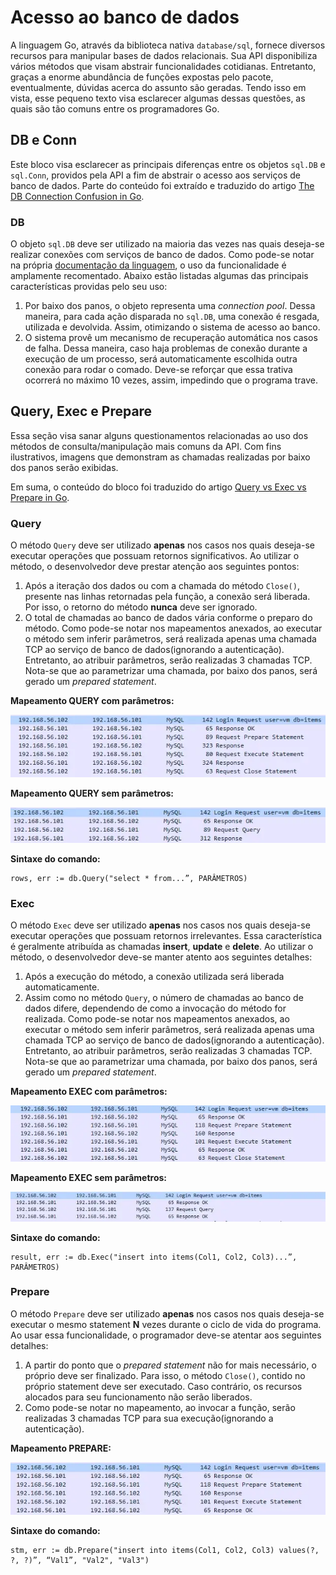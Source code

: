 # Acesso ao banco de dados
A linguagem Go, através da biblioteca nativa `database/sql`, fornece diversos recursos para manipular bases de dados relacionais. Sua API disponibiliza vários métodos que visam abstrair funcionalidades cotidianas. Entretanto, graças a enorme abundância de funções expostas pelo pacote, eventualmente, dúvidas acerca do assunto são geradas. Tendo isso em vista, esse pequeno texto visa esclarecer algumas dessas questões, as quais são tão comuns entre os programadores Go.

## DB e Conn
Este bloco visa esclarecer as principais diferenças entre os objetos `sql.DB` e `sql.Conn`, providos pela API a fim de abstrair o acesso aos serviços de banco de dados. Parte do conteúdo foi extraído e traduzido do artigo [The DB Connection Confusion in Go](https://aloksinhanov.medium.com/the-db-connection-confusion-in-go-d48574c399c5 "The DB Connection Confusion in Go").

### DB
O objeto `sql.DB` deve ser utilizado na maioria das vezes nas quais deseja-se realizar conexões com serviços de banco de dados. Como pode-se notar na própria [documentação da linguagem](https://go.dev/doc/database/manage-connections "documentação da linguagem"), o uso da funcionalidade é amplamente recomentado. Abaixo estão listadas algumas das principais características providas pelo seu uso:

1. Por baixo dos panos, o objeto representa uma _connection pool_. Dessa maneira, para cada ação disparada no `sql.DB`, uma conexão é resgada, utilizada e devolvida. Assim, otimizando o sistema de acesso ao banco.
2. O sistema provê um mecanismo de recuperação automática nos casos de falha. Dessa maneira, caso haja problemas de conexão durante a execução de um processo, será automaticamente escolhida outra conexão para rodar o comado. Deve-se reforçar que essa trativa ocorrerá no máximo 10 vezes, assim, impedindo que o programa trave.

## Query, Exec e Prepare
Essa seção visa sanar alguns questionamentos relacionadas ao uso dos métodos de consulta/manipulação mais comuns da API. Com fins ilustrativos, imagens que demonstram as chamadas realizadas por baixo dos panos serão exibidas.

Em suma, o conteúdo do bloco foi traduzido do artigo [Query vs Exec vs Prepare in Go](https://aloksinhanov.medium.com/query-vs-exec-vs-prepare-in-golang-e7c49212c36c "Query vs Exec vs Prepare in Go").

### Query
O método `Query` deve ser utilizado **apenas** nos casos nos quais deseja-se executar operações que possuam retornos significativos. Ao utilizar o método, o desenvolvedor deve prestar atenção aos seguintes pontos:

1. Após a iteração dos dados ou com a chamada do método `Close()`, presente nas linhas retornadas pela função, a conexão será liberada. Por isso, o retorno do método **nunca** deve ser ignorado.
2. O total de chamadas ao banco de dados vária conforme o preparo do método. Como pode-se notar nos mapeamentos anexados, ao executar o método sem inferir parâmetros, será realizada apenas uma chamada TCP ao serviço de banco de dados(ignorando a autenticação). Entretanto, ao atribuir parâmetros, serão realizadas 3 chamadas TCP. Nota-se que ao parametrizar uma chamada, por baixo dos panos, será gerado um _prepared statement_.

**Mapeamento QUERY com parâmetros:**

![Mapeamento QUERY com parâmetros](mapeamento-query-com-params.webp "Mapeamento QUERY com parâmetros")

**Mapeamento QUERY sem parâmetros:**

![Mapeamento QUERY sem parâmetros](mapeamento-query-sem-params.webp "Mapeamento QUERY sem parâmetros")

**Sintaxe do comando:**
```
rows, err := db.Query("select * from...”, PARÂMETROS)
```

### Exec
O método `Exec` deve ser utilizado **apenas** nos casos nos quais deseja-se executar operações que possuam retornos irrelevantes. Essa característica é geralmente atribuída as chamadas **insert**, **update** e **delete**. Ao utilizar o método, o desenvolvedor deve-se manter atento aos seguintes detalhes:

1. Após a execução do método, a conexão utilizada será liberada automaticamente.
2. Assim como no método `Query`, o número de chamadas ao banco de dados difere, dependendo de como a invocação do método for realizada. Como pode-se notar nos mapeamentos anexados, ao executar o método sem inferir parâmetros, será realizada apenas uma chamada TCP ao serviço de banco de dados(ignorando a autenticação). Entretanto, ao atribuir parâmetros, serão realizadas 3 chamadas TCP. Nota-se que ao parametrizar uma chamada, por baixo dos panos, será gerado um _prepared statement_.

**Mapeamento EXEC com parâmetros:**

![Mapeamento EXEC com parâmetros](mapeamento-exec-com-params.webp "Mapeamento EXEC com parâmetros")

**Mapeamento EXEC sem parâmetros:**

![Mapeamento EXEC sem parâmetros](mapeamento-exec-sem-params.webp "Mapeamento EXEC sem parâmetros")

**Sintaxe do comando:**
```
result, err := db.Exec("insert into items(Col1, Col2, Col3)...”, PARÂMETROS)
```

### Prepare
O método `Prepare` deve ser utilizado **apenas** nos casos nos quais deseja-se executar o mesmo statement **N** vezes durante o ciclo de vida do programa. Ao usar essa funcionalidade, o programador deve-se atentar aos seguintes detalhes:

1. A partir do ponto que o _prepared statement_ não for mais necessário, o próprio deve ser finalizado. Para isso, o método `Close()`, contido no próprio statement deve ser executado. Caso contrário, os recursos alocados para seu funcionamento não serão liberados.
2. Como pode-se notar no mapeamento, ao invocar a função, serão realizadas 3 chamadas TCP para sua execução(ignorando a autenticação).

**Mapeamento PREPARE:**

![Mapeamento PREPARE](mapeamento-prepare.webp "Mapeamento PREPARE")

**Sintaxe do comando:**
```
stm, err := db.Prepare("insert into items(Col1, Col2, Col3) values(?, ?, ?)”, “Val1”, "Val2", "Val3")
```
